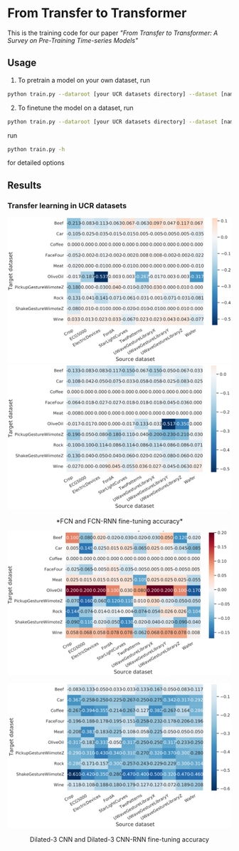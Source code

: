 # From Transfer to Transformer

This is the training code for our paper *"From Transfer to Transformer: A Survey on
Pre-Training Time-series Models"*


## Usage
1. To pretrain a model on your own dataset, run

```bash
python train.py --dataroot [your UCR datasets directory] --dataset [name of the dataset you want to pretrain on] --backbone [fcn or dilated] --mode pretrain ...
```

2. To finetune the model on a dataset, run

```bash
python train.py --dataroot [your UCR datasets directory] --dataset [name of the dataset you want to finetune on] --source_dataset [the dataset you pretrained on] --save_dir [the directory to save the pretrained weights] --mode finetune ...

```

run 
```bash 
python train.py -h
```
for detailed options

## Results
### Transfer learning in UCR datasets

![FCN](png/fcn_finetuning.png "FCN Fine-tuning accuracy")![FCN-RNN](/png/fcn_rnn_finetuning.png "FCN-RNN fine-tuning accuracy")

<p align="center">*FCN and FCN-RNN fine-tuning accuracy*</p>

![Dilated3CNN](/png/dilated3cnn_finetuning.png "Dilated-3 CNN Fine-tuning accuracy")

![Dilated3CNN](/png/dilated3cnn_rnn_finetuning.png "Dilated-3 CNN-RNN fine-tuning accuracy")
<center>Dilated-3 CNN and  Dilated-3 CNN-RNN fine-tuning accuracy</center>